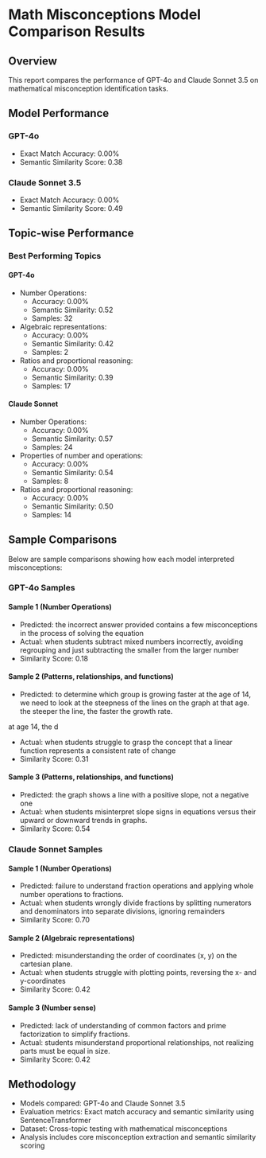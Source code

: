 # Math Misconceptions Model Comparison Results

## Overview
This report compares the performance of GPT-4o and Claude Sonnet 3.5 on mathematical misconception identification tasks.

## Model Performance

### GPT-4o
- Exact Match Accuracy: 0.00%
- Semantic Similarity Score: 0.38

### Claude Sonnet 3.5
- Exact Match Accuracy: 0.00%
- Semantic Similarity Score: 0.49

## Topic-wise Performance

### Best Performing Topics

#### GPT-4o
- Number Operations:
  - Accuracy: 0.00%
  - Semantic Similarity: 0.52
  - Samples: 32
- Algebraic representations:
  - Accuracy: 0.00%
  - Semantic Similarity: 0.42
  - Samples: 2
- Ratios and proportional reasoning:
  - Accuracy: 0.00%
  - Semantic Similarity: 0.39
  - Samples: 17

#### Claude Sonnet
- Number Operations:
  - Accuracy: 0.00%
  - Semantic Similarity: 0.57
  - Samples: 24
- Properties of number and operations:
  - Accuracy: 0.00%
  - Semantic Similarity: 0.54
  - Samples: 8
- Ratios and proportional reasoning:
  - Accuracy: 0.00%
  - Semantic Similarity: 0.50
  - Samples: 14

## Sample Comparisons

Below are sample comparisons showing how each model interpreted misconceptions:

### GPT-4o Samples

#### Sample 1 (Number Operations)
- Predicted: the incorrect answer provided contains a few misconceptions in the process of solving the equation
- Actual: when students subtract mixed numbers incorrectly, avoiding regrouping and just subtracting the smaller from the larger number
- Similarity Score: 0.18

#### Sample 2 (Patterns, relationships, and functions)
- Predicted: to determine which group is growing faster at the age of 14, we need to look at the steepness of the lines on the graph at that age. the steeper the line, the faster the growth rate.

at age 14, the d
- Actual: when students struggle to grasp the concept that a linear function represents a consistent rate of change
- Similarity Score: 0.31

#### Sample 3 (Patterns, relationships, and functions)
- Predicted: the graph shows a line with a positive slope, not a negative one
- Actual: when students misinterpret slope signs in equations versus their upward or downward trends in graphs.
- Similarity Score: 0.54

### Claude Sonnet Samples

#### Sample 1 (Number Operations)
- Predicted: failure to understand fraction operations and applying whole number operations to fractions.
- Actual: when students wrongly divide fractions by splitting numerators and denominators into separate divisions, ignoring remainders
- Similarity Score: 0.70

#### Sample 2 (Algebraic representations)
- Predicted: misunderstanding the order of coordinates (x, y) on the cartesian plane.
- Actual: when students struggle with plotting points, reversing the x- and y-coordinates
- Similarity Score: 0.42

#### Sample 3 (Number sense)
- Predicted: lack of understanding of common factors and prime factorization to simplify fractions.
- Actual: students misunderstand proportional relationships, not realizing parts must be equal in size.
- Similarity Score: 0.42

## Methodology
- Models compared: GPT-4o and Claude Sonnet 3.5
- Evaluation metrics: Exact match accuracy and semantic similarity using SentenceTransformer
- Dataset: Cross-topic testing with mathematical misconceptions
- Analysis includes core misconception extraction and semantic similarity scoring